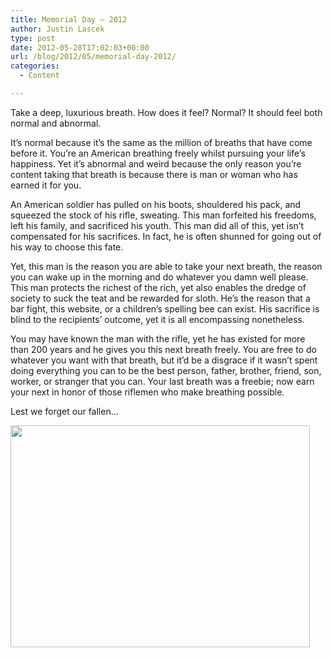 ```yaml
---
title: Memorial Day – 2012
author: Justin Lascek
type: post
date: 2012-05-28T17:02:03+00:00
url: /blog/2012/05/memorial-day-2012/
categories:
  - Content

---
```

Take a deep, luxurious breath. How does it feel? Normal? It should feel both normal and abnormal.
  


It’s normal because it’s the same as the million of breaths that have come before it. You’re an American breathing freely whilst pursuing your life’s happiness. Yet it’s abnormal and weird because the only reason you’re content taking that breath is because there is man or woman who has earned it for you.

An American soldier has pulled on his boots, shouldered his pack, and squeezed the stock of his rifle, sweating. This man forfeited his freedoms, left his family, and sacrificed his youth. This man did all of this, yet isn’t compensated for his sacrifices. In fact, he is often shunned for going out of his way to choose this fate.
  


Yet, this man is the reason you are able to take your next breath, the reason you can wake up in the morning and do whatever you damn well please. This man protects the richest of the rich, yet also enables the dredge of society to suck the teat and be rewarded for sloth. He’s the reason that a bar fight, this website, or a children’s spelling bee can exist. His sacrifice is blind to the recipients’ outcome, yet it is all encompassing nonetheless.
  


You may have known the man with the rifle, yet he has existed for more than 200 years and he gives you this next breath freely. You are free to do whatever you want with that breath, but it’d be a disgrace if it wasn’t spent doing everything you can to be the best person, father, brother, friend, son, worker, or stranger that you can. Your last breath was a freebie; now earn your next in honor of those riflemen who make breathing possible.
  

  
Lest we forget our fallen&#8230;
  

  
[<img data-attachment-id="4424" data-permalink="/blog/2011/05/memorial-day/soldier5-2/" data-orig-file="/2011/05/soldier5.jpg" data-orig-size="479,355" data-comments-opened="1" data-image-meta="{&quot;aperture&quot;:&quot;0&quot;,&quot;credit&quot;:&quot;&quot;,&quot;camera&quot;:&quot;&quot;,&quot;caption&quot;:&quot;&quot;,&quot;created_timestamp&quot;:&quot;0&quot;,&quot;copyright&quot;:&quot;&quot;,&quot;focal_length&quot;:&quot;0&quot;,&quot;iso&quot;:&quot;0&quot;,&quot;shutter_speed&quot;:&quot;0&quot;,&quot;title&quot;:&quot;&quot;}" data-image-title="soldier5" data-image-description="" data-medium-file="/2011/05/soldier5.jpg" data-large-file="/2011/05/soldier5.jpg" src="/2011/05/soldier5.jpg" alt="" title="soldier5" width="479" height="355" class="aligncenter size-full wp-image-4424" />][1]

 [1]: /2011/05/soldier5.jpg
